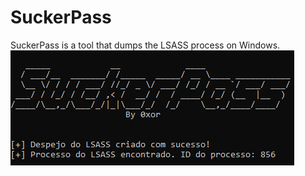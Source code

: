 # SuckerPass
SuckerPass is a tool that dumps the LSASS process on Windows.
![SuckerPass Logo](img/Sucker.PNG)

